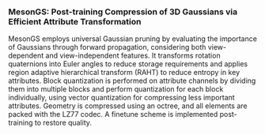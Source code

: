 ### MesonGS: Post-training Compression of 3D Gaussians via Efficient Attribute Transformation

MesonGS employs universal Gaussian pruning by evaluating the importance of Gaussians through forward propagation, considering both view-dependent and view-independent features. It transforms rotation quaternions into Euler angles to reduce storage requirements and applies region adaptive hierarchical transform (RAHT) to reduce entropy in key attributes. Block quantization is performed on attribute channels by dividing them into multiple blocks and perform quantization for each block individually, using vector quantization for compressing less important attributes. Geometry is compressed using an octree, and all elements are packed with the LZ77 codec. A finetune scheme is implemented post-training to restore quality.